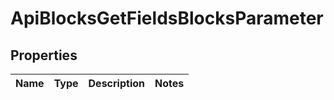 
# ApiBlocksGetFieldsBlocksParameter

## Properties
Name | Type | Description | Notes
------------ | ------------- | ------------- | -------------



